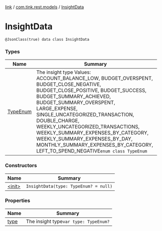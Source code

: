 [link](../../index.md) / [com.tink.rest.models](../index.md) / [InsightData](./index.md)

# InsightData

`@JsonClass(true) data class InsightData`

### Types

| Name | Summary |
|---|---|
| [TypeEnum](-type-enum/index.md) | The insight type Values: ACCOUNT_BALANCE_LOW, BUDGET_OVERSPENT, BUDGET_CLOSE_NEGATIVE, BUDGET_CLOSE_POSITIVE, BUDGET_SUCCESS, BUDGET_SUMMARY_ACHIEVED, BUDGET_SUMMARY_OVERSPENT, LARGE_EXPENSE, SINGLE_UNCATEGORIZED_TRANSACTION, DOUBLE_CHARGE, WEEKLY_UNCATEGORIZED_TRANSACTIONS, WEEKLY_SUMMARY_EXPENSES_BY_CATEGORY, WEEKLY_SUMMARY_EXPENSES_BY_DAY, MONTHLY_SUMMARY_EXPENSES_BY_CATEGORY, LEFT_TO_SPEND_NEGATIVE`enum class TypeEnum` |

### Constructors

| Name | Summary |
|---|---|
| [&lt;init&gt;](-init-.md) | `InsightData(type: TypeEnum? = null)` |

### Properties

| Name | Summary |
|---|---|
| [type](type.md) | The insight type`var type: TypeEnum?` |
